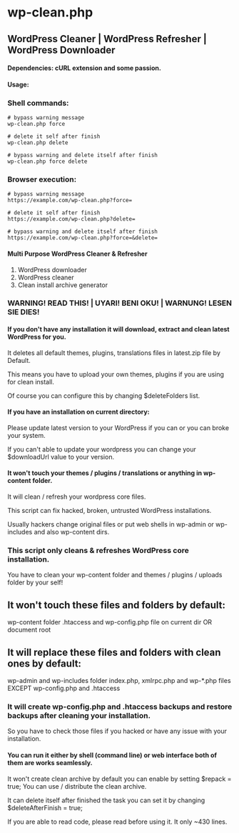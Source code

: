 # wp-clean.php
## WordPress Cleaner | WordPress Refresher | WordPress Downloader

#### Dependencies: cURL extension and some passion.

#### Usage:

### Shell commands:
````
# bypass warning message
wp-clean.php force

# delete it self after finish
wp-clean.php delete

# bypass warning and delete itself after finish
wp-clean.php force delete
````

### Browser execution:
````
# bypass warning message
https://example.com/wp-clean.php?force=

# delete it self after finish
https://example.com/wp-clean.php?delete=

# bypass warning and delete itself after finish
https://example.com/wp-clean.php?force=&delete=
````

#### Multi Purpose WordPress Cleaner & Refresher
1. WordPress downloader
2. WordPress cleaner
3. Clean install archive generator


### WARNING! READ THIS! | UYARI! BENI OKU! | WARNUNG! LESEN SIE DIES!
#### If you don't have any installation it will download, extract and clean latest WordPress for you.

It deletes all default themes, plugins, translations files in latest.zip file by Default.

This means you have to upload your own themes, plugins if you are using for clean install.

Of course you can configure this by changing $deleteFolders list.


#### If you have an installation on current directory:
Please update latest version to your WordPress if you can or you can broke your system.

If you can't able to update your wordpress you can change your $downloadUrl value to your version.

#### It won't touch your themes / plugins / translations or anything in wp-content folder.
It will clean / refresh your wordpress core files.

This script can fix hacked, broken, untrusted WordPress installations.

Usually hackers change original files or put web shells in wp-admin or wp-includes and also wp-content dirs.
### This script only cleans & refreshes WordPress core installation.

You have to clean your wp-content folder and themes / plugins / uploads folder by your self!
## It won't touch these files and folders by default:
wp-content folder .htaccess and wp-config.php file on current dir OR document root

## It will replace these files and folders with clean ones by default:
wp-admin and wp-includes folder
index.php, xmlrpc.php and wp-*.php files EXCEPT wp-config.php and .htaccess

### It will create wp-config.php and .htaccess backups and restore backups after cleaning your installation.
So you have to check those files if you hacked or have any issue with your installation.

#### You can run it either by shell (command line) or web interface both of them are works seamlessly.

It won't create clean archive by default you can enable by setting $repack = true;
You can use / distribute the clean archive.

It can delete itself after finished the task you can set it by changing $deleteAfterFinish = true;

If you are able to read code, please read before using it. It only ~430 lines.

